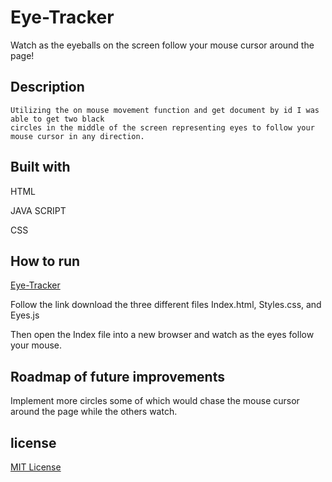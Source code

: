 # Eye-Tracker
Watch as the eyeballs on the screen follow your mouse cursor around the page!
## Description
```
Utilizing the on mouse movement function and get document by id I was able to get two black 
circles in the middle of the screen representing eyes to follow your mouse cursor in any direction.  
```
## Built with 
HTML 

JAVA SCRIPT 

CSS
## How to run
[Eye-Tracker](https://github.com/DevinCrews/Eye-Tracker)

Follow the link download the three different files Index.html, Styles.css, and Eyes.js 

Then open the Index file into a new browser and watch as the eyes follow your mouse.

## Roadmap of future improvements
Implement more circles some of which would chase the mouse cursor around the page while the others watch.

## license 
[MIT License](https://github.com/DevinCrews/Eye-Tracker/blob/main/LICENSE)
